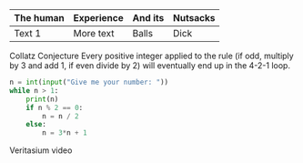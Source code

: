 

|The human|Experience|And its |Nutsacks|
|--|--|--|--|
|Text 1|More text|Balls |Dick |

Collatz Conjecture
Every positive integer applied to the rule (if odd, multiply by 3 and add 1, if even divide by 2) will eventually end up in the 4-2-1 loop. 


```python
n = int(input("Give me your number: "))
while n > 1:
	print(n)
	if n % 2 == 0:
		n = n / 2
	else:
		n = 3*n + 1
```
Veritasium video

